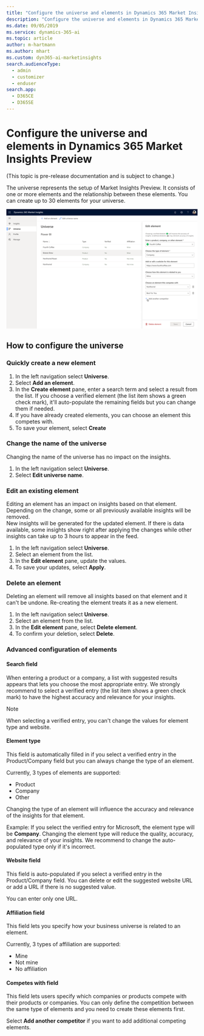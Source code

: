```yaml
---
title: "Configure the universe and elements in Dynamics 365 Market Insights | Microsoft Docs"
description: "Configure the universe and elements in Dynamics 365 Market Insights."
ms.date: 09/05/2019
ms.service: dynamics-365-ai
ms.topic: article
author: m-hartmann
ms.author: mhart
ms.custom: dyn365-ai-marketinsights
search.audienceType: 
  - admin
  - customizer
  - enduser
search.app: 
  - D365CE
  - D365SE
---
```


# Configure the universe and elements in Dynamics 365 Market Insights Preview

(This topic is pre-release documentation and is subject to change.)

The universe represents the setup of Market Insights Preview. It consists of one or more elements and the relationship between these elements. You can create up to 30 elements for your universe.

![List of elements in a business universe with an opened edit pane](media/universe-tablemode.png)

## How to configure the universe

### Quickly create a new element

1. In the left navigation select **Universe**.
2. Select **Add an element**.
3. In the **Create element** pane, enter a search term and select a result from the list. If you choose a verified element (the list item shows a green check mark), it'll auto-populate the remaining fields but you can change them if needed.
4. If you have already created elements, you can choose an element this competes with.
5. To save your element, select **Create**

### Change the name of the universe

Changing the name of the universe has no impact on the insights. 

1. In the left navigation select **Universe**.
2. Select **Edit universe name**.

### Edit an existing element

Editing an element has an impact on insights based on that element. Depending on the change, some or all previously available insights will be removed.   
New insights will be generated for the updated element. If there is data available, some insights show right after applying the changes while other insights can take up to 3 hours to appear in the feed.

1. In the left navigation select **Universe**.
2. Select an element from the list.
3. In the **Edit element** pane, update the values. 
4. To save your updates, select **Apply**.

### Delete an element

Deleting an element will remove all insights based on that element and it can't be undone. Re-creating the element treats it as a new element.

1. In the left navigation select **Universe**.
2. Select an element from the list.
3. In the **Edit element** pane, select **Delete element**.
4. To confirm your deletion, select **Delete**.

### Advanced configuration of elements

#### Search field

When entering a product or a company, a list with suggested results appears that lets you choose the most appropriate entry. We strongly recommend to select a verified entry (the list item shows a green check mark) to have the highest accuracy and relevance for your insights.

> [!NOTE]
> When selecting a verified entry, you can't change the values for element type and website.

#### Element type

This field is automatically filled in if you select a verified entry in the Product/Company field but you can always change the type of an element.  

Currently, 3 types of elements are supported:

- Product
- Company
- Other

Changing the type of an element will influence the accuracy and relevance of the insights for that element. 

Example: If you select the verified entry for Microsoft, the element type will be **Company**. Changing the element type will reduce the quality, accuracy, and relevance of your insights. We recommend to change the auto-populated type only if it's incorrect.

#### Website field

This field is auto-populated if you select a verified entry in the Product/Company field. You can delete or edit the suggested website URL or add a URL if there is no suggested value.

You can enter only one URL.

#### Affiliation field

This field lets you specify how your business universe is related to an element. 

Currently, 3 types of affiliation are supported:

- Mine
- Not mine
- No affiliation

#### Competes with field

This field lets users specify which companies or products compete with their products or companies. You can only define the competition between the same type of elements and you need to create these elements first.

Select **Add another competitor** if you want to add additional competing elements.
